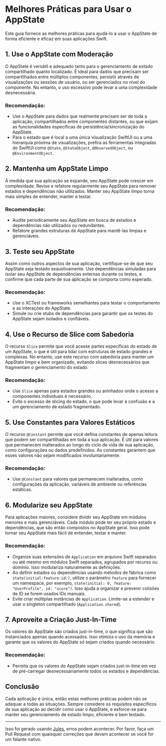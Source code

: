 # Melhores Práticas para Usar o AppState

Este guia fornece as melhores práticas para ajudá-lo a usar o AppState de forma eficiente e eficaz em suas aplicações Swift.

## 1. Use o AppState com Moderação

O AppState é versátil e adequado tanto para o gerenciamento de estado compartilhado quanto localizado. É ideal para dados que precisam ser compartilhados entre múltiplos componentes, persistir através de visualizações ou sessões de usuário, ou ser gerenciados no nível do componente. No entanto, o uso excessivo pode levar a uma complexidade desnecessária.

### Recomendação:
- Use o AppState para dados que realmente precisam ser de toda a aplicação, compartilhados entre componentes distantes, ou que exijam as funcionalidades específicas de persistência/sincronização do AppState.
- Para o estado que é local a uma única visualização SwiftUI ou a uma hierarquia próxima de visualizações, prefira as ferramentas integradas do SwiftUI como `@State`, `@StateObject`, `@ObservedObject`, ou `@EnvironmentObject`.

## 2. Mantenha um AppState Limpo

À medida que sua aplicação se expande, seu AppState pode crescer em complexidade. Revise e refatore regularmente seu AppState para remover estados e dependências não utilizados. Manter seu AppState limpo torna mais simples de entender, manter e testar.

### Recomendação:
- Audite periodicamente seu AppState em busca de estados e dependências não utilizados ou redundantes.
- Refatore grandes estruturas de AppState para mantê-las limpas e gerenciáveis.

## 3. Teste seu AppState

Assim como outros aspectos de sua aplicação, certifique-se de que seu AppState seja testado exaustivamente. Use dependências simuladas para isolar seu AppState de dependências externas durante os testes, e confirme que cada parte de sua aplicação se comporta como esperado.

### Recomendação:
- Use o XCTest ou frameworks semelhantes para testar o comportamento e as interações do AppState.
- Simule ou crie stubs de dependências para garantir que os testes do AppState sejam isolados e confiáveis.

## 4. Use o Recurso de Slice com Sabedoria

O recurso `Slice` permite que você acesse partes específicas do estado de um AppState, o que é útil para lidar com estruturas de estado grandes e complexas. No entanto, use este recurso com sabedoria para manter um AppState limpo e bem organizado, evitando slices desnecessários que fragmentam o gerenciamento do estado.

### Recomendação:
- Use `Slice` apenas para estados grandes ou aninhados onde o acesso a componentes individuais é necessário.
- Evite o excesso de slicing do estado, o que pode levar à confusão e a um gerenciamento de estado fragmentado.

## 5. Use Constantes para Valores Estáticos

O recurso `@Constant` permite que você defina constantes de apenas leitura que podem ser compartilhadas em toda a sua aplicação. É útil para valores que permanecem inalterados ao longo do ciclo de vida de sua aplicação, como configurações ou dados predefinidos. As constantes garantem que esses valores não sejam modificados involuntariamente.

### Recomendação:
- Use `@Constant` para valores que permanecem inalterados, como configurações da aplicação, variáveis de ambiente ou referências estáticas.

## 6. Modularize seu AppState

Para aplicações maiores, considere dividir seu AppState em módulos menores e mais gerenciáveis. Cada módulo pode ter seu próprio estado e dependências, que são então compostos no AppState geral. Isso pode tornar seu AppState mais fácil de entender, testar e manter.

### Recomendação:
- Organize suas extensões de `Application` em arquivos Swift separados ou até mesmo em módulos Swift separados, agrupados por recurso ou domínio. Isso modulariza naturalmente as definições.
- Ao definir estados ou dependências usando métodos de fábrica como `state(initial:feature:id:)`, utilize o parâmetro `feature` para fornecer um namespace, por exemplo, `state(initial: 0, feature: "UserProfile", id: "score")`. Isso ajuda a organizar e prevenir colisões de ID se forem usados IDs manuais.
- Evite criar múltiplas instâncias de `Application`. Limite-se a estender e usar o singleton compartilhado (`Application.shared`).

## 7. Aproveite a Criação Just-In-Time

Os valores do AppState são criados just-in-time, o que significa que são instanciados apenas quando acessados. Isso otimiza o uso da memória e garante que os valores do AppState só sejam criados quando necessário.

### Recomendação:
- Permita que os valores do AppState sejam criados just-in-time em vez de pré-carregar desnecessariamente todos os estados e dependências.

## Conclusão

Cada aplicação é única, então estas melhores práticas podem não se adequar a todas as situações. Sempre considere os requisitos específicos de sua aplicação ao decidir como usar o AppState, e esforce-se para manter seu gerenciamento de estado limpo, eficiente e bem testado.

---
Isso foi gerado usando [Jules](https://jules.google), erros podem acontecer. Por favor, faça um Pull Request com quaisquer correções que devam acontecer se você for um falante nativo.
